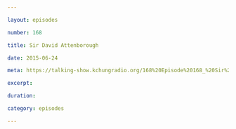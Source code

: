 ```yaml
---

layout: episodes

number: 168

title: Sir David Attenborough

date: 2015-06-24

meta: https://talking-show.kchungradio.org/168%20Episode%20168_%20Sir%20David%20Attenborough.mp3

excerpt: 

duration: 

category: episodes

---
```


